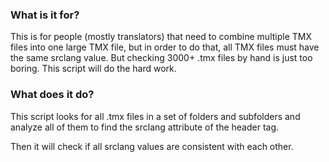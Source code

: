 ### What is it for?

This is for people (mostly translators) that need to combine multiple TMX files into one large TMX file, but in order to do that, all TMX files must have the same srclang value. But checking 3000+ .tmx files by hand is just too boring. This script will do the hard work.

### What does it do?

This script looks for all .tmx files in a set of folders and subfolders and analyze all of them to find the srclang attribute of the header tag.

Then it will check if all srclang values are consistent with each other.
